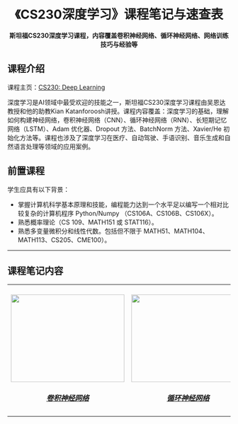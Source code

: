 <h1 align="center">
    《CS230深度学习》课程笔记与速查表
    <br>
</h1>

<p align="center">
    <strong>斯坦福CS230深度学习课程，内容覆盖卷积神经网络、循环神经网络、网络训练技巧与经验等</strong>
</p>

## 课程介绍
课程主页：[CS230: Deep Learning](http://cs230.stanford.edu/)

深度学习是AI领域中最受欢迎的技能之一，斯坦福CS230深度学习课程由吴恩达教授和他的助教Kian Katanforoosh讲授。课程内容覆盖：深度学习的基础，理解如何构建神经网络，卷积神经网络（CNN）、循环神经网络（RNN）、长短期记忆网络（LSTM）、Adam 优化器、Dropout 方法、BatchNorm 方法、Xavier/He 初始化方法等。课程也涉及了深度学习在医疗、自动驾驶、手语识别、音乐生成和自然语言处理等领域的应用案例。

## 前置课程
学生应具有以下背景：

- 掌握计算机科学基本原理和技能，编程能力达到一个水平足以编写一个相对比较复杂的计算机程序 Python/Numpy （CS106A、CS106B、CS106X）。
- 熟悉概率理论（CS 109、MATH151 或 STAT116）。
- 熟悉多变量微积分和线性代数。包括但不限于 MATH51、MATH104、MATH113、CS205、CME100）。

---

## 课程笔记内容

<table width="100%"><tr align="center"><td valign="top" width="33.3%"><br><a href="https://github.com/ShowMeAI-Hub/awesome-AI-courses-notes-cheatsheets/tree/main/CS230-Deep-Learning/Convolutional-Neural-Networks"><img width="256" height="198" src="http://ww1.sinaimg.cn/mw690/0060yMmAly1grtduegiw0j319u0zfwyi.jpg"></a><br><h5><a href="https://github.com/ShowMeAI-Hub/awesome-AI-courses-notes-cheatsheets/tree/main/CS230-Deep-Learning/Convolutional-Neural-Networks">卷积神经网络</a></h5></td>
<td valign="top" width="33.3%"><br><a href="https://github.com/ShowMeAI-Hub/awesome-AI-courses-notes-cheatsheets/tree/main/CS230-Deep-Learning/Recurrent-Neural-Networks"><img width="256" height="198" src="http://ww1.sinaimg.cn/mw690/0060yMmAly1grtdusk3nsj319u0zf7k9.jpg"></a><br><h5><a href="https://github.com/ShowMeAI-Hub/awesome-AI-courses-notes-cheatsheets/tree/main/CS230-Deep-Learning/Recurrent-Neural-Networks">循环神经网络</a></h5></td>
<td valign="top" width="33.3%"><br><a href="https://github.com/ShowMeAI-Hub/awesome-AI-courses-notes-cheatsheets/tree/main/CS230-Deep-Learning/Deep-Learning-Tips-and-Tricks"><img width="256" height="198" src="http://ww1.sinaimg.cn/mw690/0060yMmAly1grtdv7ycegj319u0zfav7.jpg"></a><br><h5><a href="https://github.com/ShowMeAI-Hub/awesome-AI-courses-notes-cheatsheets/tree/main/CS230-Deep-Learning/Deep-Learning-Tips-and-Tricks">深度学习技巧与经验</a></h5></td></tr></table>